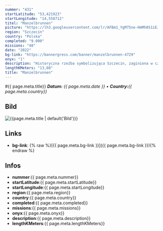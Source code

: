 ```yaml
---
nummer: "431"
startLatitude: "53,421923"
startLongitude: "14,558712"
titel: "Manzelbrunnen"
picture: "https://lh3.googleusercontent.com/lr/AFBm1_YgM75ne-HmMh0S1iEJIPslO3GUAvAuQ4tyZrEM2cvzcPZWvcMxHjd1jcKPESqBGBr-my7lNoZeB6sqBymkMuKLony43qaQt9GHdhQ39FqexmSC8eiF_eJZKLFMyuivHQ-49w5WoE2opdXc_EOppIRTiZ_r13oNKqKS7XbUMquJWaB0ceZR7KgVknNb8WFwvBYQ4rUTkDVPuwK5zUVX8tDJtOXQbIPiiTQNyLxPCFrnxC9KJw1zTItwk6szJxYv5HAat8Rv24jyLqR51z4Sd0F2yhJcvtIcKQtH3TrGjm47EY592x9wRfITgiD3QOZZdUn4lZc6GbxAHjIxvDNk1ssqI3nW8dGuTdrWvPW2pcyOAihuExFWkUs57ls6rLWyE7odTI31hOLLa6-635-goZp7Joe2fNsz3ATLzXM_JIAAloNtZWEz5nyMGf-CEmaHENUwFD3pvqAj8i0fCqOOV81tF1CwhIiGzvwpvVu4a7hhrbhMVKugA80IXTnLujWr0an1hRhS2UKYLV6PDd6bUIIUfm7Na_tRxGvFG_gyooTqfnN1OWIDa1GtsfvrnI5PSl7VEagqULiJNMphOfaGxqVUrjxUz4htGBpLF4Tfw7dZbQyJMO2PoxmuoALqA7L3NbJa6IWKgJhNRKtCPDYeZIjYek2yhFLNNfnXEui9DGckxmyBDQni6MjeiMYGykWJsSyXoAQ0f_D4_qX2PnvoXOyg610uluAUh-NsGl8XeGtEOJmxjo1XJKi-u1cwXN5DXvBjCDkPJcCgnBs8MqI_2FlqK0WBzIC7yRNXgH-w7ZmU5QIhpg2Wt-mudim2UvQoxWXzP7AM44xkz86Fq99gFGitWW5gWXmqhfZApL4qiYmKad4C3GCirwsBDYK-tVPcREKQ8dbv"
region: "Szczecin"
country: "Polska"
completed: "9.000"
missions: "48"
date: "2022"
bg-link: "https://bannergress.com/banner/manzelbrunnen-4729"
onyx: "1"
description: "Historyczna rzeźba symbolizująca Szczecin, zaginiona w czasie 2 Wojny Światowej. Część  2 - wzdłuż Bulwarów."
lengthKMeters: "13,08"
title: "Manzelbrunnen"
---
```


#{{ page.meta.title}}
_**Datum:** {{ page.meta.date }} • **Country:**{{ page.meta.country}}_

## Bild
![{{page.meta.title | default('Bild')}}]({{page.meta.picture}})

## Links
- **bg-link**: {% raw %}[{{ page.meta.bg-link }}]({{ page.meta.bg-link }}){% endraw %}

## Infos
- **nummer**:{{ page.meta.nummer}}
- **startLatitude**:{{ page.meta.startLatitude}}
- **startLongitude**:{{ page.meta.startLongitude}}
- **region**:{{ page.meta.region}}
- **country**:{{ page.meta.country}}
- **completed**:{{ page.meta.completed}}
- **missions**:{{ page.meta.missions}}
- **onyx**:{{ page.meta.onyx}}
- **description**:{{ page.meta.description}}
- **lengthKMeters**:{{ page.meta.lengthKMeters}}

